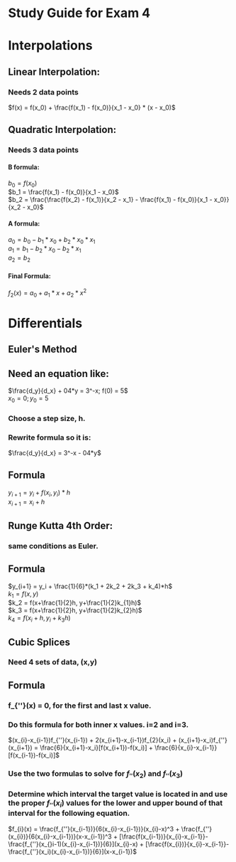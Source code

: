 # Study Guide for Exam 4

# Interpolations
## Linear Interpolation:
### Needs 2 data points
$f(x) = f(x_0) + \frac{f(x_1) - f(x_0)}{x_1 - x_0} * (x - x_0)$ 
## Quadratic Interpolation:
### Needs 3 data points
#### B formula:
$b_0 = f(x_0)$  
$b_1 = \frac{f(x_1) - f(x_0)}{x_1 - x_0}$  
$b_2 = \frac{\frac{f(x_2) - f(x_1)}{x_2 - x_1} - \frac{f(x_1) - f(x_0)}{x_1 - x_0}}{x_2 - x_0}$  
#### A formula:
$a_0 = b_0 - b_1 * x_0 + b_2 * x_0 * x_1$  
$a_1 = b_1 - b_2 * x_0 - b_2 * x_1$  
$a_2 = b_2$  
#### Final Formula:
$f_{2}(x) = a_0 + a_1*x + a_2*x^2$  
# Differentials
## Euler's Method  
## Need an equation like:
$\frac{d_y}{d_x} + 04*y = 3^-x; f(0) = 5$  
$x_0 = 0 ; y_0 = 5$  
### Choose a step size, h. 
### Rewrite formula so it is:
$\frac{d_y}{d_x} = 3^-x - 04*y$  
## Formula
$y_{i+1} = y_i + f(x_i,y_i) * h$  
$x_{i+1} = x_i + h$  
## Runge Kutta 4th Order:
### same conditions as Euler.
## Formula
$y_{i+1} = y_i + \frac{1}{6}*(k_1 + 2k_2 + 2k_3 + k_4)*h$  
$k_1 = f(x,y)$  
$k_2 = f(x+\frac{1}{2}h, y+\frac{1}{2}k_{1}h)$  
$k_3 = f(x+\frac{1}{2}h, y+\frac{1}{2}k_{2}h)$  
$k_4 = f(x_{i} + h, y_i + k_{3}h)$  
## Cubic Splices
### Need 4 sets of data, (x,y)
## Formula
### f_{''}(x) = 0, for the first and last x value.
### Do this formula for both inner x values. i=2 and i=3.  
$(x_{i}-x_{i-1})f_{''}(x_{i-1}) + 2(x_{i+1}-x_{i-1})f_{2}(x_i) + (x_{i+1}-x_i)f_{''}(x_{i+1}) = \frac{6}{x_{i+1}-x_i}[f(x_{i+1})-f(x_i)] + \frac{6}{x_{i}-x_{i-1}}[f(x_{i-1})-f(x_i)]$  
### Use the two formulas to solve for $f_{''}(x_2)$ and $f_{''}(x_3)$
### Determine which interval the target value is located in and use the proper $f_{''}(x_i)$ values for the lower and upper bound of that interval for the following equation.
$f_{i}(x) = \frac{f_{''}(x_{i-1})}{6(x_{i}-x_{i-1})}(x_{i}-x)^3 + \frac{f_{''}(x_{i})}{6(x_{i}-x_{i-1})}(x-x_{i-1})^3 + [\frac{f(x_{i-1})}{x_{i}-x_{i-1}}-\frac{f_{''}(x_{}i-1)(x_{i}-x_{i-1})}{6}](x_{i}-x) + [\frac{f(x_{i})}{x_{i}-x_{i-1}}-\frac{f_{''}(x_i)(x_{i}-x_{i-1})}{6}](x-x_{i-1})$  